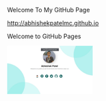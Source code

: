Welcome To My GitHub Page

http://abhishekpatelmc.github.io

Welcome to GitHub Pages

<img src="images/mypage.jpeg" width="200">

